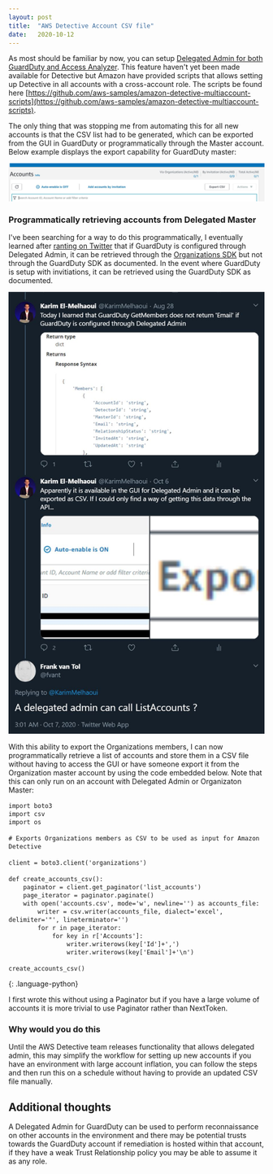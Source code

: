 ```yaml
---
layout: post
title:  "AWS Detective Account CSV file"
date:   2020-10-12
---
```


As most should be familiar by now, you can setup [Delegated Admin for both GuardDuty and Access Analyzer](https://summitroute.com/blog/2020/05/04/delegated_admin_with_guardduty_and_access_analyzer/). This feature haven't yet been made available for Detective but Amazon have provided scripts that allows setting up Detective in all accounts with a cross-account role. The scripts be found here 
[https://github.com/aws-samples/amazon-detective-multiaccount-scripts](https://github.com/aws-samples/amazon-detective-multiaccount-scripts). 

The only thing that was stopping me from automating this for all new accounts is that the CSV list had to be generated, which can be exported from the GUI in GuardDuty or programmatically through the Master account. Below example displays the export capability for GuardDuty master:

![](/image/gdexport.JPG)


### Programmatically retrieving accounts from Delegated Master

I've been searching for a way to do this programmatically, I eventually learned after [ranting on Twitter](https://twitter.com/fvant/status/1313736138499272706) that if GuardDuty is configured through Delegated Admin, it can be retrieved through the [Organizations SDK](https://boto3.amazonaws.com/v1/documentation/api/latest/reference/services/organizations.html#Organizations.Client.list_accounts) but not through the GuardDuty SDK as documented. In the event where GuardDuty is setup with invitiations, it can be retrieved using the GuardDuty SDK as documented.

![](/image/gdexport2.JPG)

With this ability to export the Organizations members, I can now programmatically retrieve a list of accounts and store them in a CSV file without having to access the GUI or have someone export it from the Organization master account by using the code embedded below. Note that this can only run on an account with Delegated Admin or Organizaton Master:

```
import boto3
import csv
import os

# Exports Organizations members as CSV to be used as input for Amazon Detective

client = boto3.client('organizations')

def create_accounts_csv():
    paginator = client.get_paginator('list_accounts')
    page_iterator = paginator.paginate()
    with open('accounts.csv', mode='w', newline='') as accounts_file:
        writer = csv.writer(accounts_file, dialect='excel', delimiter='"', lineterminator='')
        for r in page_iterator:
            for key in r['Accounts']:
                writer.writerows(key['Id']+',')
                writer.writerows(key['Email']+'\n')

create_accounts_csv()
```
{: .language-python}

I first wrote this without using a Paginator but if you have a large volume of accounts it is more trivial to use Paginator rather than NextToken.

### Why would you do this

Until the AWS Detective team releases functionality that allows delegated admin, this may simplify the workflow for setting up new accounts if you have an environment with large account inflation, you can follow the steps and then run this on a schedule without having to provide an updated CSV file manually.

## Additional thoughts

A Delegated Admin for GuardDuty can be used to perform reconnaissance on other accounts in the environment and there may be potential trusts towards the GuardDuty account if remediation is hosted within that account, if they have a weak Trust Relationship policy you may be able to assume it as any role.
